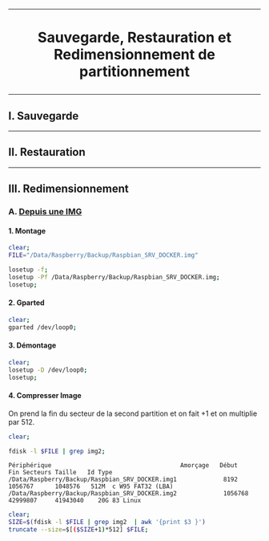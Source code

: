 -----------------------------------------------------------------------------------------------
# <p align='center'> Sauvegarde, Restauration et Redimensionnement de partitionnement </p>

-----------------------------------------------------------------------------------------------
## I. Sauvegarde

-----------------------------------------------------------------------------------------------
## II. Restauration

-----------------------------------------------------------------------------------------------
## III. Redimensionnement
### A. [Depuis une IMG](https://blog.f8asb.com/2020/02/09/comment-faire-une-image-reduite-de-votre-carte-sd/)
#### 1. Montage
```bash
clear;
FILE="/Data/Raspberry/Backup/Raspbian_SRV_DOCKER.img"

losetup -f;
losetup -Pf /Data/Raspberry/Backup/Raspbian_SRV_DOCKER.img;
losetup;
```

#### 2. Gparted
```bash
clear;
gparted /dev/loop0;
```

#### 3. Démontage
```bash
clear;
losetup -D /dev/loop0;
losetup;
```

#### 4. Compresser Image
On prend la fin du secteur de la second partition et on fait +1 et on multiplie par 512.
```bash
clear;

fdisk -l $FILE | grep img2;
```

```
Périphérique                                    Amorçage   Début      Fin Secteurs Taille   Id Type
/Data/Raspberry/Backup/Raspbian_SRV_DOCKER.img1             8192      1056767      1048576   512M  c W95 FAT32 (LBA)
/Data/Raspberry/Backup/Raspbian_SRV_DOCKER.img2             1056768   42999807     41943040    20G 83 Linux
```

```bash
clear;
SIZE=$(fdisk -l $FILE | grep img2  | awk '{print $3 }')
truncate --size=$[($SIZE+1)*512] $FILE;
```
